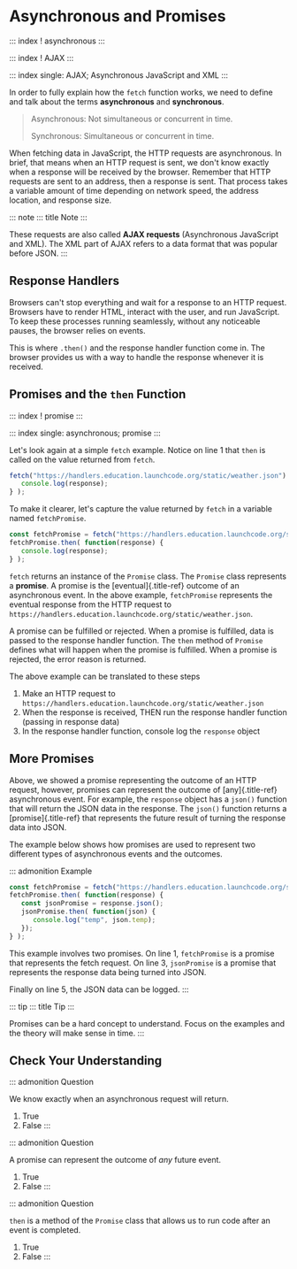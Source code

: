 # Asynchronous and Promises

::: index
! asynchronous
:::

::: index
! AJAX
:::

::: index
single: AJAX; Asynchronous JavaScript and XML
:::

In order to fully explain how the `fetch` function works, we need to
define and talk about the terms **asynchronous** and **synchronous**.

> Asynchronous: Not simultaneous or concurrent in time.
>
> Synchronous: Simultaneous or concurrent in time.

When fetching data in JavaScript, the HTTP requests are asynchronous. In
brief, that means when an HTTP request is sent, we don\'t know exactly
when a response will be received by the browser. Remember that HTTP
requests are sent to an address, then a response is sent. That process
takes a variable amount of time depending on network speed, the address
location, and response size.

::: note
::: title
Note
:::

These requests are also called **AJAX requests** (Asynchronous
JavaScript and XML). The XML part of AJAX refers to a data format that
was popular before JSON.
:::

## Response Handlers

Browsers can\'t stop everything and wait for a response to an HTTP
request. Browsers have to render HTML, interact with the user, and run
JavaScript. To keep these processes running seamlessly, without any
noticeable pauses, the browser relies on events.

This is where `.then()` and the response handler function come in. The
browser provides us with a way to handle the response whenever it is
received.

## Promises and the `then` Function

::: index
! promise
:::

::: index
single: asynchronous; promise
:::

Let\'s look again at a simple `fetch` example. Notice on line 1 that
`then` is called on the value returned from `fetch`.

``` {.js linenos=""}
fetch("https://handlers.education.launchcode.org/static/weather.json").then( function(response) {
   console.log(response);
} );
```

To make it clearer, let\'s capture the value returned by `fetch` in a
variable named `fetchPromise`.

``` {.js linenos=""}
const fetchPromise = fetch("https://handlers.education.launchcode.org/static/weather.json");
fetchPromise.then( function(response) {
   console.log(response);
} );
```

`fetch` returns an instance of the `Promise` class. The `Promise` class
represents a **promise**. A promise is the [eventual]{.title-ref}
outcome of an asynchronous event. In the above example, `fetchPromise`
represents the eventual response from the HTTP request to
`https://handlers.education.launchcode.org/static/weather.json`.

A promise can be fulfilled or rejected. When a promise is fulfilled,
data is passed to the response handler function. The `then` method of
`Promise` defines what will happen when the promise is fulfilled. When a
promise is rejected, the error reason is returned.

The above example can be translated to these steps

1.  Make an HTTP request to
    `https://handlers.education.launchcode.org/static/weather.json`
2.  When the response is received, THEN run the response handler
    function (passing in response data)
3.  In the response handler function, console log the `response` object

## More Promises

Above, we showed a promise representing the outcome of an HTTP request,
however, promises can represent the outcome of [any]{.title-ref}
asynchronous event. For example, the `response` object has a `json()`
function that will return the JSON data in the response. The `json()`
function returns a [promise]{.title-ref} that represents the future
result of turning the response data into JSON.

The example below shows how promises are used to represent two different
types of asynchronous events and the outcomes.

::: admonition
Example

``` {.js linenos=""}
const fetchPromise = fetch("https://handlers.education.launchcode.org/static/weather.json");
fetchPromise.then( function(response) {
   const jsonPromise = response.json();
   jsonPromise.then( function(json) {
      console.log("temp", json.temp);
   });
} );
```

This example involves two promises. On line 1, `fetchPromise` is a
promise that represents the fetch request. On line 3, `jsonPromise` is a
promise that represents the response data being turned into JSON.

Finally on line 5, the JSON data can be logged.
:::

::: tip
::: title
Tip
:::

Promises can be a hard concept to understand. Focus on the examples and
the theory will make sense in time.
:::

## Check Your Understanding

::: admonition
Question

We know exactly when an asynchronous request will return.

1.  True
2.  False
:::

::: admonition
Question

A promise can represent the outcome of *any* future event.

1.  True
2.  False
:::

::: admonition
Question

`then` is a method of the `Promise` class that allows us to run code
after an event is completed.

1.  True
2.  False
:::
